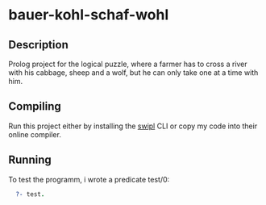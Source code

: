 # bauer-kohl-schaf-wohl
## Description
Prolog project for the logical puzzle, where a farmer has to cross a river with his cabbage, sheep and a wolf, but he can only take one at a time with him.

## Compiling
Run this project either by installing the [swipl](https://www.swi-prolog.org/) CLI or copy my code into their online compiler.

## Running
To test the programm, i wrote a predicate test/0:


```prolog
  ?- test.
```
